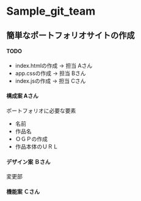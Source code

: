 # Sample_git_team

## 簡単なポートフォリオサイトの作成
#### TODO

* index.htmlの作成 -> 担当 Aさん
* app.cssの作成 -> 担当 Bさん
* index.jsの作成 -> 担当 Cさん

#### 構成案 Aさん
ポートフォリオに必要な要素
- 名前
- 作品名
- ＯＧＰの作成
- 作品本体のＵＲＬ

#### デザイン案 Ｂさん
変更部
#### 機能案 Ｃさん